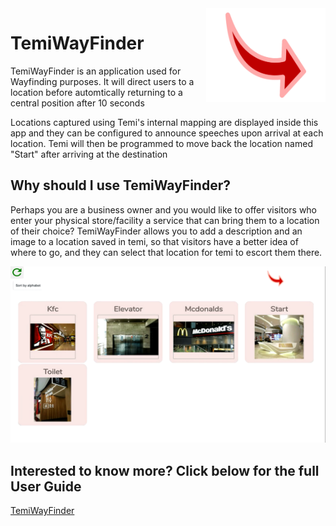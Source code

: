 <img src="documentation/arrow.png" align="right" height="150"/>

# TemiWayFinder
TemiWayFinder is an application used for Wayfinding purposes. It will direct users to a location before automtically returning to a central position after 10 seconds

Locations captured using Temi's internal mapping are displayed inside this app and they can be configured to announce speeches upon 
arrival at each location. Temi will then be programmed to move back the location named "Start" after arriving at the destination


## Why should I use TemiWayFinder?

Perhaps you are a business owner and you would like to offer visitors who enter your physical store/facility a service that can bring them
to a location of their choice? TemiWayFinder allows you to add a description and an image to a location saved in temi, so that
visitors have a better idea of where to go, and they can select that location for temi to escort them there.

![](documentation/LocationsPage.png)

## Interested to know more? Click below for the full User Guide
<div> <a href="https://github.com/temideveloper/Rs-App-Guides/blob/master/TemiWayFinder/README.md" title="TemiWayFinder"> TemiWayFinder</a> </div>


